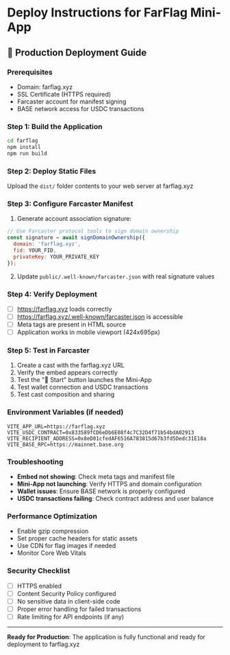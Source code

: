 # Deploy Instructions for FarFlag Mini-App

## 🚀 Production Deployment Guide

### Prerequisites
- Domain: farflag.xyz
- SSL Certificate (HTTPS required)
- Farcaster account for manifest signing
- BASE network access for USDC transactions

### Step 1: Build the Application
```bash
cd farflag
npm install
npm run build
```

### Step 2: Deploy Static Files
Upload the `dist/` folder contents to your web server at farflag.xyz

### Step 3: Configure Farcaster Manifest
1. Generate account association signature:
```javascript
// Use Farcaster protocol tools to sign domain ownership
const signature = await signDomainOwnership({
  domain: 'farflag.xyz',
  fid: YOUR_FID,
  privateKey: YOUR_PRIVATE_KEY
});
```

2. Update `public/.well-known/farcaster.json` with real signature values

### Step 4: Verify Deployment
- [ ] https://farflag.xyz loads correctly
- [ ] https://farflag.xyz/.well-known/farcaster.json is accessible
- [ ] Meta tags are present in HTML source
- [ ] Application works in mobile viewport (424x695px)

### Step 5: Test in Farcaster
1. Create a cast with the farflag.xyz URL
2. Verify the embed appears correctly
3. Test the "🚩 Start" button launches the Mini-App
4. Test wallet connection and USDC transactions
5. Test cast composition and sharing

### Environment Variables (if needed)
```env
VITE_APP_URL=https://farflag.xyz
VITE_USDC_CONTRACT=0x833589fCD6eDb6E08f4c7C32D4f71b54bdA02913
VITE_RECIPIENT_ADDRESS=0x8eD01cfedAF6516A783815d67b3fd5Dedc31E18a
VITE_BASE_RPC=https://mainnet.base.org
```

### Troubleshooting
- **Embed not showing**: Check meta tags and manifest file
- **Mini-App not launching**: Verify HTTPS and domain configuration
- **Wallet issues**: Ensure BASE network is properly configured
- **USDC transactions failing**: Check contract address and user balance

### Performance Optimization
- Enable gzip compression
- Set proper cache headers for static assets
- Use CDN for flag images if needed
- Monitor Core Web Vitals

### Security Checklist
- [ ] HTTPS enabled
- [ ] Content Security Policy configured
- [ ] No sensitive data in client-side code
- [ ] Proper error handling for failed transactions
- [ ] Rate limiting for API endpoints (if any)

---

**Ready for Production**: The application is fully functional and ready for deployment to farflag.xyz

